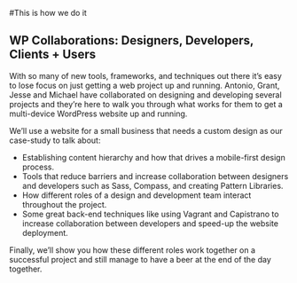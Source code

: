 #This is how we do it
## WP Collaborations: Designers, Developers, Clients + Users

With so many of new tools, frameworks, and techniques out there it’s easy to lose focus on just getting a web project up and running. Antonio, Grant, Jesse and Michael have collaborated on designing and developing several projects and they’re here to walk you through what works for them to get a multi-device WordPress website up and running.

We’ll use a website for a small business that needs a custom design as our case-study to talk about:

* Establishing content hierarchy and how that drives a mobile-first design process.
* Tools that reduce barriers and increase collaboration between designers and developers such as Sass, Compass, and creating Pattern Libraries.
* How different roles of a design and development team interact throughout the project.
* Some great back-end techniques like using Vagrant and Capistrano to increase collaboration between developers and speed-up the website deployment.

Finally, we’ll show you how these different roles work together on a successful project and still manage to have a beer at the end of the day together.